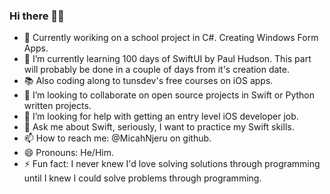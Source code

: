 ### Hi there 👋🏾

<!--
**MicahNjeru/MicahNjeru** is a ✨ _special_ ✨ repository because its `README.md` (this file) appears on your GitHub profile.

Here are some ideas to get you started:

- 🔭 Currently woriking on a school project in C#. Creating Windows Form Apps. 
- 🌱 I’m currently learning 100 days of SwiftUI by Paul Hudson. This part will probably be done in a couple of days from it's creation date. 
- 👯 I’m looking to collaborate on open source projects in Swift or Python written projects.
- 🤔 I’m looking for help with getting an entry level iOS developer job. 
- 💬 Ask me about Swift, seriously, I want to practice my Swift skills. 
- 📫 How to reach me: @MicahNjeru on github.
- 😄 Pronouns: He/Him.
- ⚡ Fun fact: I never knew I'd love solving solutions through programming until I knew I could solve problems through programming. 
-->
- 🔭 Currently woriking on a school project in C#. Creating Windows Form Apps. 
- 🌱 I’m currently learning 100 days of SwiftUI by Paul Hudson. This part will probably be done in a couple of days from it's creation date. 
- 📚 Also coding along to tunsdev's free courses on iOS apps.
- 👯 I’m looking to collaborate on open source projects in Swift or Python written projects.
- 🤔 I’m looking for help with getting an entry level iOS developer job. 
- 💬 Ask me about Swift, seriously, I want to practice my Swift skills. 
- 📫 How to reach me: @MicahNjeru on github.
- 😄 Pronouns: He/Him.
- ⚡ Fun fact: I never knew I'd love solving solutions through programming until I knew I could solve problems through programming.

